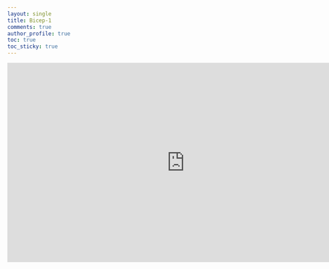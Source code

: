 ```yaml
---
layout: single
title: Bicep-1
comments: true
author_profile: true
toc: true
toc_sticky: true
---
```


<iframe
  width="806"
  height="453"
  src="https://www.youtube.com/embed/gozU3CUIizs"
  frameborder="0"
  allow="accelerometer; autoplay; encrypted-media; gyroscope; picture-in-picture"
  allowfullscreen>
</iframe>